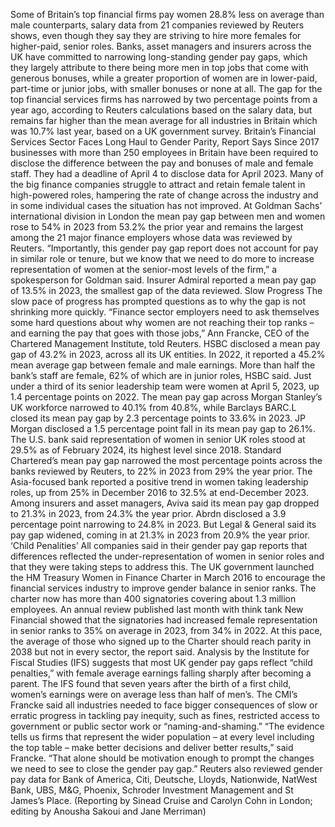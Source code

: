 Some of Britain’s top financial firms pay women 28.8% less on average than male counterparts, salary data from 21 companies reviewed by Reuters shows, even though they say they are striving to hire more females for higher-paid, senior roles.
Banks, asset managers and insurers across the UK have committed to narrowing long-standing gender pay gaps, which they largely attribute to there being more men in top jobs that come with generous bonuses, while a greater proportion of women are in lower-paid, part-time or junior jobs, with smaller bonuses or none at all.
The gap for the top financial services firms has narrowed by two percentage points from a year ago, according to Reuters calculations based on the salary data, but remains far higher than the mean average for all industries in Britain which was 10.7% last year, based on a UK government survey.
Britain’s Financial Services Sector Faces Long Haul to Gender Parity, Report Says
Since 2017 businesses with more than 250 employees in Britain have been required to disclose the difference between the pay and bonuses of male and female staff. They had a deadline of April 4 to disclose data for April 2023.
Many of the big finance companies struggle to attract and retain female talent in high-powered roles, hampering the rate of change across the industry and in some individual cases the situation has not improved.
At Goldman Sachs’ international division in London the mean pay gap between men and women rose to 54% in 2023 from 53.2% the prior year and remains the largest among the 21 major finance employers whose data was reviewed by Reuters.
“Importantly, this gender pay gap report does not account for pay in similar role or tenure, but we know that we need to do more to increase representation of women at the senior-most levels of the firm,” a spokesperson for Goldman said.
Insurer Admiral reported a mean pay gap of 13.5% in 2023, the smallest gap of the data reviewed.
Slow Progress
The slow pace of progress has prompted questions as to why the gap is not shrinking more quickly.
“Finance sector employers need to ask themselves some hard questions about why women are not reaching their top ranks – and earning the pay that goes with those jobs,” Ann Francke, CEO of the Chartered Management Institute, told Reuters.
HSBC disclosed a mean pay gap of 43.2% in 2023, across all its UK entities. In 2022, it reported a 45.2% mean average gap between female and male earnings.
More than half the bank’s staff are female, 62% of which are in junior roles, HSBC said. Just under a third of its senior leadership team were women at April 5, 2023, up 1.4 percentage points on 2022.
The mean pay gap across Morgan Stanley’s UK workforce narrowed to 40.1% from 40.8%, while Barclays BARC.L closed its mean pay gap by 2.3 percentage points to 33.6% in 2023.
JP Morgan disclosed a 1.5 percentage point fall in its mean pay gap to 26.1%. The U.S. bank said representation of women in senior UK roles stood at 29.5% as of February 2024, its highest level since 2018.
Standard Chartered’s mean pay gap narrowed the most percentage points across the banks reviewed by Reuters, to 22% in 2023 from 29% the year prior.
The Asia-focused bank reported a positive trend in women taking leadership roles, up from 25% in December 2016 to 32.5% at end-December 2023.
Among insurers and asset managers, Aviva said its mean pay gap dropped to 21.3% in 2023, from 24.3% the year prior. Abrdn disclosed a 3.9 percentage point narrowing to 24.8% in 2023. But Legal & General said its pay gap widened, coming in at 21.3% in 2023 from 20.9% the year prior.
‘Child Penalities’
All companies said in their gender pay gap reports that differences reflected the under-representation of women in senior roles and that they were taking steps to address this.
The UK government launched the HM Treasury Women in Finance Charter in March 2016 to encourage the financial services industry to improve gender balance in senior ranks.
The charter now has more than 400 signatories covering about 1.3 million employees.
An annual review published last month with think tank New Financial showed that the signatories had increased female representation in senior ranks to 35% on average in 2023, from 34% in 2022.
At this pace, the average of those who signed up to the Charter should reach parity in 2038 but not in every sector, the report said.
Analysis by the Institute for Fiscal Studies (IFS) suggests that most UK gender pay gaps reflect “child penalties,” with female average earnings falling sharply after becoming a parent.
The IFS found that seven years after the birth of a first child, women’s earnings were on average less than half of men’s.
The CMI’s Francke said all industries needed to face bigger consequences of slow or erratic progress in tackling pay inequity, such as fines, restricted access to government or public sector work or “naming-and-shaming.”
“The evidence tells us firms that represent the wider population – at every level including the top table – make better decisions and deliver better results,” said Francke.
“That alone should be motivation enough to prompt the changes we need to see to close the gender pay gap.”
Reuters also reviewed gender pay data for Bank of America, Citi, Deutsche, Lloyds, Nationwide, NatWest Bank, UBS, M&G, Phoenix, Schroder Investment Management and St James’s Place.
(Reporting by Sinead Cruise and Carolyn Cohn in London; editing by Anousha Sakoui and Jane Merriman)